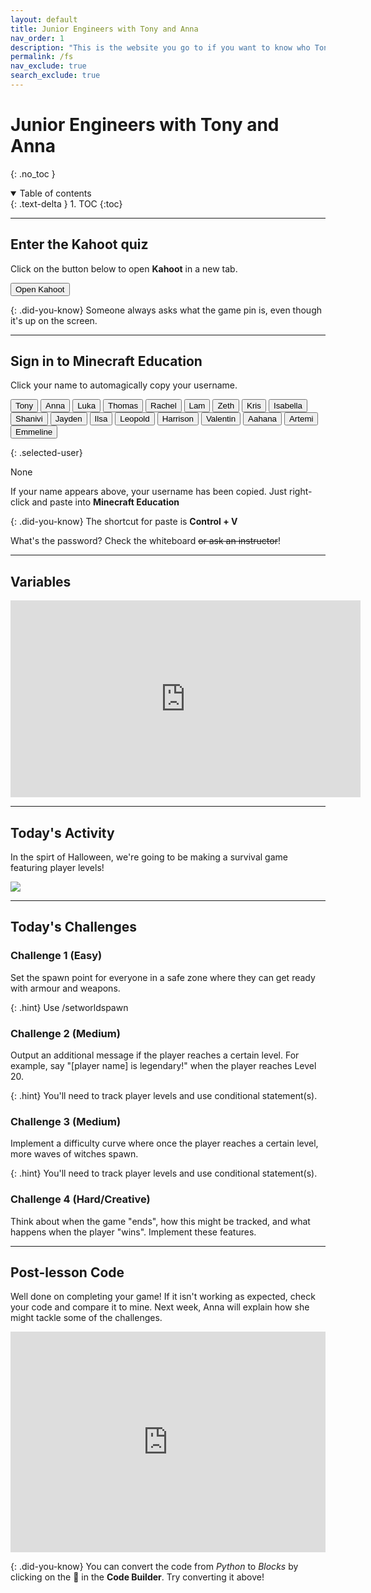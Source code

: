 ```yaml
---
layout: default
title: Junior Engineers with Tony and Anna
nav_order: 1
description: "This is the website you go to if you want to know who Tony Le is." 
permalink: /fs
nav_exclude: true
search_exclude: true
---
```


# Junior Engineers with Tony and Anna
{: .no_toc }

<details open markdown="block">
  <summary>
    Table of contents
  </summary>
  {: .text-delta }
1. TOC
{:toc}
</details>

---

## Enter the Kahoot quiz
Click on the button below to open **Kahoot** in a new tab.

<a href="https://kahoot.it" target="_blank"><button class="btn btn-purple">Open Kahoot</button></a>

{: .did-you-know}
Someone always asks what the game pin is, even though it's up on the screen.

---

## Sign in to Minecraft Education
Click your name to automagically copy your username.

<div id="roll">
  <button class="btn mr-4 mb-4" id="instructor5">Tony<span style="display:none"></span></button>
  <button class="btn mr-4 mb-4" id="instructor5">Anna<span style="display:none"></span></button>
  <button class="btn mr-4 mb-4" id="junior32">Luka<span style="display:none"></span></button>
  <button class="btn mr-4 mb-4" id="junior33">Thomas<span style="display:none"></span></button>
  <button class="btn mr-4 mb-4" id="junior34">Rachel<span style="display:none"></span></button>
  <button class="btn mr-4 mb-4" id="junior35">Lam<span style="display:none"> 🥇</span></button>
  <button class="btn mr-4 mb-4" id="junior36">Zeth<span style="display:none"></span></button>
  <button class="btn mr-4 mb-4" id="junior37">Kris<span style="display:none"></span></button>
  <button class="btn mr-4 mb-4" id="junior137">Isabella<span style="display:none"></span></button>
  <button class="btn mr-4 mb-4" id="junior138">Shanivi<span style="display:none"></span></button>
  <button class="btn mr-4 mb-4" id="junior139">Jayden<span style="display:none"> 🥈</span></button>
  <button class="btn mr-4 mb-4" id="junior140">Ilsa<span style="display:none"></span></button>
  <button class="btn mr-4 mb-4" id="junior141">Leopold<span style="display:none"></span></button>
  <button class="btn mr-4 mb-4" id="junior142">Harrison<span style="display:none"></span></button>
  <button class="btn mr-4 mb-4" id="junior143">Valentin<span style="display:none"></span></button>
  <button class="btn mr-4 mb-4" id="junior144">Aahana<span style="display:none"></span></button>
  <button class="btn mr-4 mb-4" id="junior145">Artemi<span style="display:none"></span></button>
  <button class="btn mr-4 mb-4" id="junior146">Emmeline<span style="display:none"> 🥉</span></button>
</div>

{: .selected-user}
<p id="selected-user">None</p>

If your name appears above, your username has been copied. Just right-click and
paste into **Minecraft Education**

{: .did-you-know}
The shortcut for paste is **Control + V**

What's the password? Check the whiteboard ~~or ask an instructor~~!

---

## Variables

<iframe width="560" height="315" src="https://www.youtube.com/embed/pNJi3S4G04w?t=3" title="YouTube video player" frameborder="0" allow="accelerometer; autoplay; clipboard-write; encrypted-media; gyroscope; picture-in-picture" allowfullscreen></iframe>

---

## Today's Activity
In the spirt of Halloween, we're going to be making a survival game featuring
player levels!

![](assets/27-10-22.png)

---

## Today's Challenges

### Challenge 1 (Easy)
Set the spawn point for everyone in a safe zone where they can get ready with armour and weapons.

{: .hint}
Use /setworldspawn

### Challenge 2 (Medium)
Output an additional message if the player reaches a certain level. For example, say "[player name] is legendary!" when the player reaches Level 20.

{: .hint}
You'll need to track player levels and use conditional statement(s).

### Challenge 3 (Medium)
Implement a difficulty curve where once the player reaches a certain level, more waves of witches spawn.

{: .hint}
You'll need to track player levels and use conditional statement(s).

### Challenge 4 (Hard/Creative)
Think about when the game "ends", how this might be tracked, and what happens when the player "wins". Implement these features.

---

## Post-lesson Code

Well done on completing your game! If it isn't working as expected, check your code and compare it to mine. Next week, Anna will explain how she might tackle some of the challenges.

<div style="position:relative;height:0;padding-bottom:70%;overflow:hidden;"><iframe style="position:absolute;top:0;left:0;width:100%;height:100%;" src="https://minecraft.makecode.com/#pub:_E2E9pd4KtJEx" frameborder="0" sandbox="allow-popups allow-forms allow-scripts allow-same-origin"></iframe></div>

{: .did-you-know}
You can convert the code from *Python* to *Blocks* by clicking on the 🧩 in the **Code Builder**. Try converting it above!

<script>
  const sortList = list => [...list].sort((a, b) => {
    const A = a.textContent, B = b.textContent;
    return (A < B) ? -1 : (A > B) ? 1 : 0;
  });

  window.addEventListener("load", function() {
    const ul = document.getElementById("roll");
    const list = ul.querySelectorAll("button");
    ul.append(...sortList(list));
  });
</script>
<script>
  var domain = "@jnreng.onmicrosoft.com";
  var roll = document.getElementById("roll");
  roll.addEventListener("click", function(event) {
    if (event.target.nodeName == "BUTTON") {
      var button = event.target;
      navigator.clipboard.writeText(button.id + domain);
      for (let i = 0; i < roll.children.length; i++) {
        let student = roll.children[i];
        student.classList.remove("btn-purple");
      };
      button.classList.add("btn-purple");
      document.getElementById("selected-user").innerHTML = "<b>" + button.innerText + "</b>" + button.firstElementChild.innerText;
    };
  });
</script>

